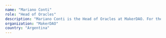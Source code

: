 ```yaml
---
name: "Mariano Conti"
role: "Head of Oracles"
description: "Mariano Conti is the Head of Oracles at MakerDAO. For the past two years he helped build a secure, decentralized network of price feed oracles that provide accurate and realtime data of collateral price feeds that power the Dai Credit System.He also works at DappHub, helping build the tools we use everyday to make working with the Ethereum blockchain a delight."
organization: "MakerDAO"
country: "Argentina"
---
```

